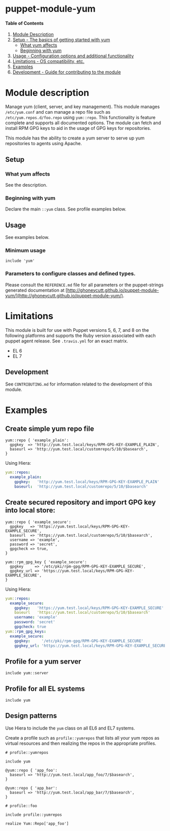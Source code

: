 # puppet-module-yum

#### Table of Contents

1. [Module Description](#module-description)
1. [Setup - The basics of getting started with yum](#setup)
    * [What yum affects](#what-yum-affects)
    * [Beginning with yum](#beginning-with-yum)
1. [Usage - Configuration options and additional functionality](#usage)
1. [Limitations - OS compatibility, etc.](#limitations)
1. [Examples](#examples)
1. [Development - Guide for contributing to the module](#development)

# Module description

Manage yum (client, server, and key management). This module manages
`/etc/yum.conf` and can manage a repo file such as
`/etc/yum.repos.d/foo.repo` using `yum::repo`. This functionality is
feature complete and supports all documented options. The module can
fetch and install RPM GPG keys to aid in the usage of GPG keys for
repositories.

This module has the ability to create a yum server to serve up yum
repositories to agents using Apache.

## Setup

### What yum affects

See the description.

### Beginning with yum

Declare the main `::yum` class. See profile examples below.

## Usage

See examples below.

### Minimum usage

```puppet
include 'yum'
```

### Parameters to configure classes and defined types.

Please consult the `REFERENCE.md` file for all parameters or the
puppet-strings generated documentation at
[http://ghoneycutt.github.io/puppet-module-yum/](http://ghoneycutt.github.io/puppet-module-yum/).

# Limitations

This module is built for use with Puppet versions 5, 6, 7, and 8 on the
following platforms and supports the Ruby version associated with each
puppet agent release.  See `.travis.yml` for an exact matrix.

 * EL 6
 * EL 7

## Development

See `CONTRIBUTING.md` for information related to the development of this
module.

# Examples

## Create simple yum repo file

```puppet
yum::repo { 'example_plain':
  gpgkey  => 'http://yum.test.local/keys/RPM-GPG-KEY-EXAMPLE_PLAIN',
  baseurl => 'http://yum.test.local/customrepo/5/10/$basearch',
}
```

Using Hiera:

```yaml
yum::repos:
  example_plain:
    gpgkey:   'http://yum.test.local/keys/RPM-GPG-KEY-EXAMPLE_PLAIN'
    baseurl:  'http://yum.test.local/customrepo/5/10/$basearch'
```


## Create secured repository and import GPG key into local store:

```puppet
yum::repo { 'example_secure':
  gpgkey   => 'https://yum.test.local/keys/RPM-GPG-KEY-EXAMPLE_SECURE',
  baseurl  => 'https://yum.test.local/customrepo/5/10/$basearch',
  username => 'example',
  password => 'secret',
  gpgcheck => true,
}

yum::rpm_gpg_key { 'example_secure':
  gpgkey     => '/etc/pki/rpm-gpg/RPM-GPG-KEY-EXAMPLE_SECURE',
  gpgkey_url => 'https://yum.test.local/keys/RPM-GPG-KEY-EXAMPLE_SECURE',
}
```

Using Hiera:

```yaml
yum::repos:
  example_secure:
    gpgkey:   'https://yum.test.local/keys/RPM-GPG-KEY-EXAMPLE_SECURE'
    baseurl   'https://yum.test.local/customrepo/5/10/$basearch'
    username: 'example'
    password: 'secret'
    gpgcheck: true
yum::rpm_gpg_keys:
  example_secure:
    gpgkey:     '/etc/pki/rpm-gpg/RPM-GPG-KEY-EXAMPLE_SECURE'
    gpgkey_url: 'https://yum.test.local/keys/RPM-GPG-KEY-EXAMPLE_SECURE'
```

## Profile for a yum server

```puppet
include yum::server
```

## Profile for all EL systems

```puppet
include yum
```

## Design patterns
Use Hiera to include the `yum` class on all EL6 and EL7 systems.

Create a profile such as `profile::yumrepos` that lists all your yum
repos as virtual resources and then realizing the repos in the
appropriate profiles.


```puppet
# profile::yumrepos

include yum

@yum::repo { 'app_foo':
  baseurl => 'http://yum.test.local/app_foo/7/$basearch',
}

@yum::repo { 'app_bar':
  baseurl => 'http://yum.test.local/app_bar/7/$basearch',
}
```

```puppet
# profile::foo

include profile::yumrepos

realize Yum::Repo['app_foo']
```
